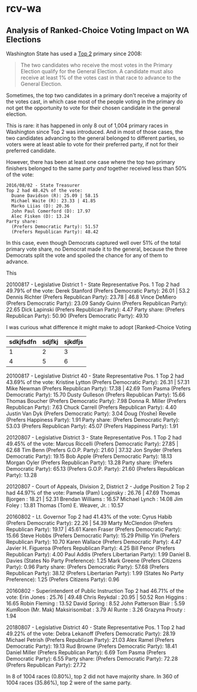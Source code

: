 # rcv-wa
## Analysis of Ranked-Choice Voting Impact on WA Elections

Washington State has used a [Top 2](https://en.wikipedia.org/wiki/Nonpartisan_blanket_primary) primary since 2008:

> The two candidates who receive the most votes in the Primary Election qualify for the General Election. A candidate must also receive at least 1% of the votes cast in that race to advance to the General Election.

Sometimes, the top two candidates in a primary don't receive a majority of the votes cast, in which case most of the people voting in the primary do not get the opportunity to vote for their chosen candidate in the general election.

This is rare: it has happened in only 8 out of 1,004 primary races in Washington since Top 2 was introduced. And in most of those cases, the two candidates advancing to the general belonged to different parties, so voters were at least able to vote for their preferred party, if not for their preferred candidate.

However, there has been at least one case where the top two primary finishers belonged to the same party *and* together received less than 50% of the vote:

```
2016/08/02 - State Treasurer
Top 2 had 48.42% of the vote:
  Duane Davidson (R): 25.09 | 58.15
  Michael Waite (R): 23.33 | 41.85
  Marko Liias (D): 20.36
  John Paul Comerford (D): 17.97
  Alec Fisken (D): 13.24
Party share:
  (Prefers Democratic Party): 51.57
  (Prefers Republican Party): 48.42
```

In this case, even though Democrats captured well over 51% of the total primary vote share, no Democrat made it to the general, because the three Democrats split the vote and spoiled the chance for any of them to advance.

This 


20100817 - Legislative District 1 - State Representative Pos. 1
Top 2 had 49.79% of the vote:
  Derek Stanford (Prefers Democratic Party): 26.01 | 53.2
  Dennis Richter (Prefers Republican Party): 23.78 | 46.8
  Vince DeMiero (Prefers Democratic Party): 23.09
  Sandy Guinn (Prefers Republican Party): 22.65
  Dick Lapinski (Prefers Republican Party): 4.47
Party share:
  (Prefers Republican Party): 50.90
  (Prefers Democratic Party): 49.10


   I was curious what difference it might make to adopt [Ranked-Choice Voting

sdkjfsdfn|sdjfkj|sjkdfjs
---|---|---
1|2|3
4|5|6


20100817 - Legislative District 40 - State Representative Pos. 1
Top 2 had 43.69% of the vote:
  Kristine Lytton (Prefers Democratic Party): 26.31 | 57.31
  Mike Newman (Prefers Republican Party): 17.38 | 42.69
  Tom Pasma (Prefers Democratic Party): 15.70
  Dusty Gulleson (Prefers Republican Party): 15.66
  Thomas Boucher (Prefers Democratic Party): 7.98
  Donna R. Miller (Prefers Republican Party): 7.63
  Chuck Carrell (Prefers Republican Party): 4.40
  Justin Van Dyk (Prefers Democratic Party): 3.04
  Doug (Yoshe) Revelle (Prefers Happiness Party): 1.91
Party share:
  (Prefers Democratic Party): 53.03
  (Prefers Republican Party): 45.07
  (Prefers Happiness Party): 1.91

20120807 - Legislative District 3 - State Representative Pos. 1
Top 2 had 49.45% of the vote:
  Marcus Riccelli (Prefers Democratic Party): 27.85 | 62.68
  Tim Benn (Prefers G.O.P. Party): 21.60 | 37.32
  Jon Snyder (Prefers Democratic Party): 19.15
  Bob Apple (Prefers Democratic Party): 18.13
  Morgan Oyler (Prefers Republican Party): 13.28
Party share:
  (Prefers Democratic Party): 65.13
  (Prefers G.O.P. Party): 21.60
  (Prefers Republican Party): 13.28

20120807 - Court of Appeals, Division 2, District 2 - Judge Position 2
Top 2 had 44.97% of the vote:
  Pamela (Pam) Loginsky : 26.76 | 47.69
  Thomas Bjorgen : 18.21 | 52.31
  Brendan Williams : 16.57
  Michael Lynch : 14.08
  Jim Foley : 13.81
  Thomas (Tom) E. Weaver, Jr. : 10.57

20160802 - Lt. Governor
Top 2 had 41.43% of the vote:
  Cyrus Habib (Prefers Democratic Party): 22.26 | 54.39
  Marty McClendon (Prefers Republican Party): 19.17 | 45.61
  Karen Fraser (Prefers Democratic Party): 15.66
  Steve Hobbs (Prefers Democratic Party): 15.29
  Phillip Yin (Prefers Republican Party): 10.70
  Karen Wallace (Prefers Democratic Party): 4.47
  Javier H. Figueroa (Prefers Republican Party): 4.25
  Bill Penor (Prefers Republican Party): 4.00
  Paul Addis (Prefers Libertarian Party): 1.99
  Daniel B. Davies (States No Party Preference): 1.25
  Mark Greene (Prefers Citizens Party): 0.96
Party share:
  (Prefers Democratic Party): 57.68
  (Prefers Republican Party): 38.12
  (Prefers Libertarian Party): 1.99
  (States No Party Preference): 1.25
  (Prefers Citizens Party): 0.96

20160802 - Superintendent of Public Instruction
Top 2 had 46.71% of the vote:
  Erin Jones : 25.76 | 49.48
  Chris Reykdal : 20.95 | 50.52
  Ron Higgins : 16.65
  Robin Fleming : 13.52
  David Spring : 8.52
  John Patterson Blair : 5.59
  KumRoon (Mr. Mak) Maksirisombat : 3.79
  Al Runte : 3.26
  Grazyna Prouty : 1.94

20180807 - Legislative District 40 - State Representative Pos. 1
Top 2 had 49.22% of the vote:
  Debra Lekanoff (Prefers Democratic Party): 28.19
  Michael Petrish (Prefers Republican Party): 21.03
  Alex Ramel (Prefers Democratic Party): 19.13
  Rud Browne (Prefers Democratic Party): 18.41
  Daniel Miller (Prefers Republican Party): 6.69
  Tom Pasma (Prefers Democratic Party): 6.55
Party share:
  (Prefers Democratic Party): 72.28
  (Prefers Republican Party): 27.72

In 8 of 1004 races (0.80%), top 2 did not have majority share.
In 360 of 1004 races (35.86%), top 2 were of the same party.